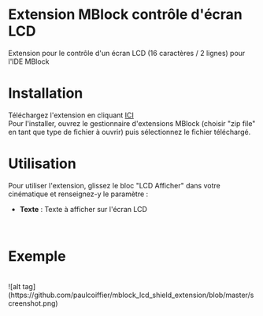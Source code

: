 # Extension MBlock contrôle d'écran LCD
Extension pour le contrôle d'un écran LCD (16 caractères / 2 lignes) pour l'IDE MBlock
<br />
# Installation
Téléchargez l'extension en cliquant <a href="https://github.com/paulcoiffier/mblock_lcd_shield_extension/raw/master/dist/Controleur%20LCD.zip">ICI</a>
<br />
Pour l'installer, ouvrez le gestionnaire d'extensions MBlock (choisir "zip file" en tant que type de fichier à ouvrir) puis sélectionnez le fichier téléchargé.

# Utilisation
Pour utiliser l'extension, glissez le bloc "LCD Afficher" dans votre cinématique et renseignez-y le paramètre : 
- <strong>Texte</strong> : Texte à afficher sur l'écran LCD
<br />
    
# Exemple
<br />
![alt tag](https://github.com/paulcoiffier/mblock_lcd_shield_extension/blob/master/screenshot.png)
